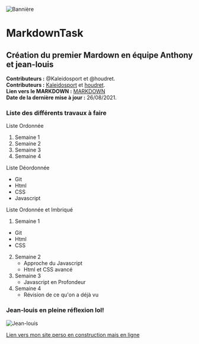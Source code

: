 
![Bannière](https://p2.piqsels.com/preview/1012/605/105/welcome-to-our-home-welcome-tablet-an-array-of.jpg)
# MarkdownTask
## Création du premier Mardown en équipe Anthony et jean-louis
**Contributeurs :** @Kaleidosport et @houdret.  
**Contributeurs :** [Kaleidosport](https://github.com/Kaleidosport) et [houdret](https://github.com/houdret).  
**Lien vers le MARKDOWN :** [MARKDOWN](https://github.com/Kaleidosport/MarkdownTask/blob/36398848bba36e6db9edbf256f8f59cc9470eca8/markdown.md)  
**Date de la dernière mise à jour :** 26/08/2021.  

### Liste des différents travaux à faire
Liste Ordonnée

1. Semaine 1  
2. Semaine 2  
3. Semaine 3   
4. Semaine 4 

Liste Déordonnée

* Git  
* Html  
* CSS  
* Javascript  

Liste Ordonnée et Imbriqué

1. Semaine 1   
  * Git  
  * Html  
  * CSS  
 2. Semaine 2  
    * Approche du Javascript  
    * Html et CSS avancé  
 3. Semaine 3  
    *  Javascript en Profondeur  
 4. Semaine 4  
    * Révision de ce qu'on a déjà vu    

### Jean-louis en pleine réflexion lol!
![Jean-louis](https://www.gif-maniac.com/gifs/50/49773.gif)

<p><a href="https://github.com/houdret/SENEGAL.git" title="Monn site perso en construction">Lien vers mon site perso en construction mais en ligne</a></p>

